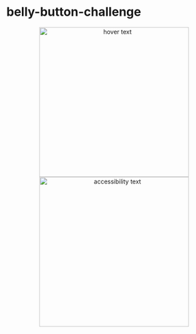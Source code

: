 # belly-button-challenge



 
<p align="center">
  <img src="belly-button-challenge\static\js" width="350" title="hover text">
  <img src="your_relative_path_here_number_2_large_name" width="350" alt="accessibility text">
</p>